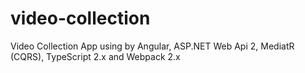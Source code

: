 # video-collection
Video Collection App using by Angular, ASP.NET Web Api 2, MediatR (CQRS), TypeScript 2.x and Webpack 2.x
